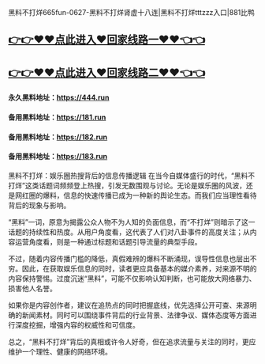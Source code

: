 黑料不打烊665fun-0627-黑料不打烊肾虚十八连|黑料不打烊tttzzz入口|881比鸭

## [👉👉♥♥点此进入♥回家线路一♥♥👈👈](https://unpkg.com/182run/index.html)
## [👉👉♥♥点此进入♥回家线路二♥♥👈👈](https://unpkg.com/182-1run/index.html)

#### 永久黑料地址：https://444.run
#### 备用黑料地址：https://181.run
#### 备用黑料地址：https://182.run
#### 备用黑料地址：https://183.run

黑料不打烊：娱乐圈热搜背后的信息传播逻辑
在当今自媒体盛行的时代，“黑料不打烊”这类话题词频频登上热搜，引发无数围观与讨论。无论是娱乐圈的风波，还是网红圈的爆料，信息的快速传播已成为一种新的舆论生态。而我们应当理性看待背后的现象与影响。

“黑料”一词，原意为揭露公众人物不为人知的负面信息，而“不打烊”则暗示了这一话题的持续性和热度。从用户角度看，这代表了人们对八卦事件的高度关注；从内容运营角度看，则是一种通过标题和话题引导流量的典型手段。

不过，随着内容传播门槛的降低，真假难辨的爆料不断涌现，误导性信息也层出不穷。因此，在获取娱乐信息的同时，读者更应具备基本的媒介素养，对来源不明的内容保持警惕。过度沉迷“黑料”，可能不仅影响认知判断，也可能放大网络暴力、损害他人名誉。

如果你是内容创作者，建议在追热点的同时把握底线，优先选择公开可查、来源明确的新闻素材。同时可以围绕事件背后的行业背景、法律争议、媒体态度等方面进行深度挖掘，增强内容的权威性和可信度。

总之，“黑料不打烊”背后的真相或许令人好奇，但在追求流量与关注的同时，更应维护一个理性、健康的网络环境。
